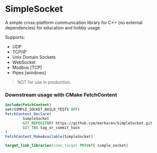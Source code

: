 # SimpleSocket

A simple cross-platform communication library for C++ (no external dependencies) 
for education and hobby usage.

Supports:
* UDP
* TCP/IP
* Unix Domain Sockets
* WebSocket
* Modbus [TCP]
* Pipes [windows]

> NOT for use in production.


### Downstream usage with CMake FetchContent
```cmake
include(FetchContent)
set(SIMPLE_SOCKET_BUILD_TESTS OFF)
FetchContent_Declare(
        SimpleSocket
        GIT_REPOSITORY https://github.com/markaren/SimpleSocket.git
        GIT_TAG tag_or_commit_hash
)
FetchContent_MakeAvailable(SimpleSocket)

target_link_libraries(some_target PRIVATE simple_socket)
```
